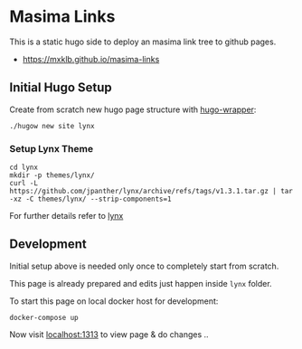 # Masima Links

This is a static hugo side to deploy an masima link tree to github pages.

- https://mxklb.github.io/masima-links


## Initial Hugo Setup

Create from scratch new hugo page structure with [hugo-wrapper](https://github.com/khos2ow/hugo-wrapper):

    ./hugow new site lynx

### Setup Lynx Theme

    cd lynx
    mkdir -p themes/lynx/
    curl -L https://github.com/jpanther/lynx/archive/refs/tags/v1.3.1.tar.gz | tar -xz -C themes/lynx/ --strip-components=1

For further details refer to [lynx](https://github.com/jpanther/lynx)


## Development

Initial setup above is needed only once to completely start from scratch.

This page is already prepared and edits just happen inside `lynx` folder. 

To start this page on local docker host for development:

    docker-compose up

Now visit [localhost:1313](http://localhost:1313) to view page & do changes .. 